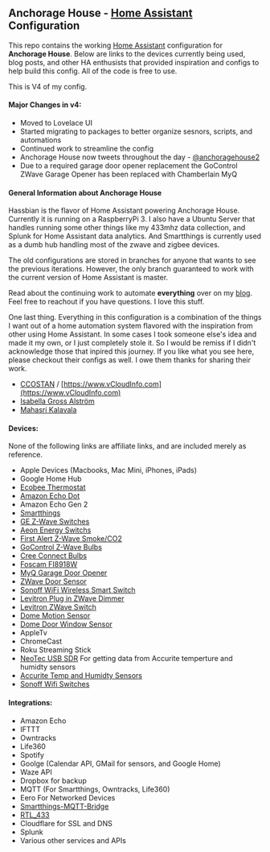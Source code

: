 
## Anchorage House - [Home Assistant](https://home-assistant.io/) Configuration

This repo contains the working [Home Assistant](https://home-assistant.io/) configuration for **Anchorage House**. Below are links to the devices currently being used, blog posts, and other HA enthusists that provided inspiration and configs to help build this config. All of the code is free to use.

This is V4 of my config.

#### Major Changes in v4:
* Moved to Lovelace UI
* Started migrating to packages to better organize sesnors, scripts, and automations
* Continued work to streamline the config
* Anchorage House now tweets throughout the day - [@anchoragehouse2](https://twitter.com/anchoragehouse2) 
* Due to a required garage door opener replacement the GoControl ZWave Garage Opener has been replaced with Chamberlain MyQ 

#### General Information about Anchorage House

Hassbian is the flavor of Home Assistant powering Anchorage House. Currently it is running on a RaspberryPi 3. I also have a Ubuntu Server that handles running some other things like my 433mhz data collection, and Splunk for Home Assistant data analytics. And Smartthings is currently used as a dumb hub handling most of the zwave and zigbee devices.

The old configurations are stored in branches for anyone that wants to see the previous iterations. However, the only branch guaranteed to work with the current version of Home Assistant is master.

Read about the continuing work to automate **everything** over on my [blog](http://www.jeffreystone.net). Feel free to reachout if you have questions. I love this stuff. 

One last thing. Everything in this configuration is a combination of the things I want out of a home automation system flavored with the inspiration from other using Home Assistant. In some cases I took someone else's idea and made it my own, or I just completely stole it. So I would be remiss if I didn't acknowledge those that inpired this journey. If you like what you see here, please checkout their configs as well. I owe them thanks for sharing their work.  

* [CCOSTAN](https://github.com/CCOSTAN/Home-AssistantConfig#logo) / [https://www.vCloudInfo.com](https://www.vCloudInfo.com)
* [Isabella Gross Alström](https://isabellaalstrom.github.io/)
* [Mahasri Kalavala](https://github.com/skalavala/smarthome)
 
#### Devices:

None of the following links are affiliate links, and are included merely as reference. 

* Apple Devices (Macbooks, Mac Mini, iPhones, iPads)
* Google Home Hub
* [Ecobee Thermostat](https://www.ecobee.com/)
* [Amazon Echo Dot](http://a.co/7VYHqvw)
* Amazon Echo Gen 2
* [Smartthings](http://a.co/2xWyXF5)
* [GE Z-Wave Switches](http://a.co/3OUpcMf)
* [Aeon Energy Switchs](http://a.co/7aKBkst)
* [First Alert Z-Wave Smoke/CO2](http://a.co/iTuEjU8)
* [GoControl Z-Wave Bulbs](http://a.co/ajfXdIS)
* [Cree Connect Bulbs](http://a.co/91ddysL)
* [Foscam FI8918W](http://a.co/cExSWZ7)
* [MyQ Garage Door Opener](https://www.amazon.com/dp/B075H7Z5L8/)
* [ZWave Door Sensor]( http://a.co/4Uj8d5r)
* [Sonoff WiFi Wireless Smart Switch ]( http://a.co/9v8KnBT)
* [Levitron Plug in ZWave Dimmer](http://a.co/8wOv1Gs)
* [Levitron ZWave Switch](http://a.co/1z9EeS3)
* [Dome Motion Sensor](http://a.co/aFlzEmf)
* [Dome Door Window Sensor](http://a.co/eo4DsIk)
* AppleTv
* ChromeCast
* Roku Streaming Stick
* [NeoTec USB SDR](http://a.co/giwQvX1) For getting data from Accurite temperture and humidty sensors
* [Accurite Temp and Humidty Sensors](http://a.co/hcppyvF)
* [Sonoff Wifi Switches](http://a.co/dh5hCZu)  

#### Integrations:
* Amazon Echo
* IFTTT
* Owntracks
* Life360
* Spotify
* Goolge (Calendar API, GMail for sensors, and Google Home)
* Waze API
* Dropbox for backup
* MQTT (For Smartthings, Owntracks, Life360)
* Eero For Networked Devices
* [Smartthings-MQTT-Bridge](https://github.com/stjohnjohnson/smartthings-mqtt-bridge)
* [RTL_433](https://github.com/merbanan/rtl_433)
* Cloudflare for SSL and DNS
* Splunk
* Various other services and APIs
